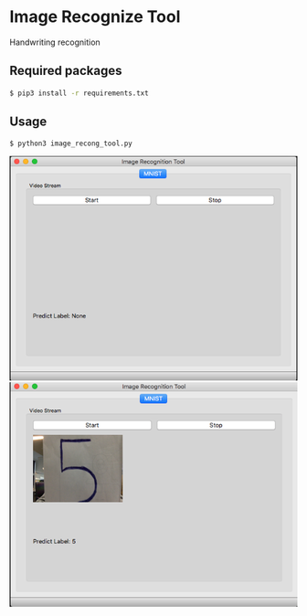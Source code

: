 # Image Recognize Tool

Handwriting recognition

## Required packages

```bash
$ pip3 install -r requirements.txt
```

## Usage

```bash
$ python3 image_recong_tool.py
```

<img src="images/image_1.png">

<img src="images/image_2.png">
